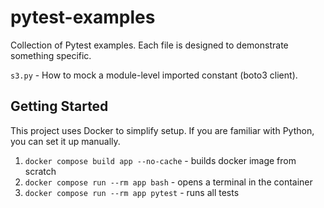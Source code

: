 # pytest-examples

Collection of Pytest examples. Each file is designed to demonstrate something specific.

`s3.py` - How to mock a module-level imported constant (boto3 client).

## Getting Started

This project uses Docker to simplify setup. If you are familiar with Python, you can set it up manually. 

1. `docker compose build app --no-cache` - builds docker image from scratch
2. `docker compose run --rm app bash` - opens a terminal in the container
3. `docker compose run --rm app pytest` - runs all tests
